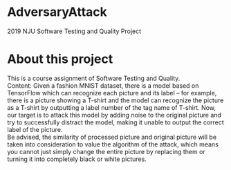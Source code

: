 # AdversaryAttack
2019 NJU Software Testing and Quality Project

# About this project
This is a course assignment of Software Testing and Quality.<br>
Content: Given a fashion MNIST dataset, there is a model based on TensorFlow which can recognize each picture and its label – for example, there is a picture showing a T-shirt and the model can recognize the picture as a T-shirt by outputting a label number of the tag name of T-shirt. Now, our target is to attack this model by adding noise to the original picture and try to successfully distract the model, making it unable to output the correct label of the picture.<br>
Be advised, the similarity of processed picture and original picture will be taken into consideration to value the algorithm of the attack, which means you cannot just simply change the entire picture by replacing them or turning it into completely black or white pictures.
